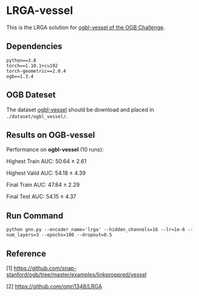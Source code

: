 # LRGA-vessel
This is the LRGA solution for [ogbl-vessel of the OGB Challenge](https://ogb.stanford.edu/docs/linkprop/#ogbl-vessel).


## Dependencies
```{bash}
python==3.8
torch==1.10.1+cu102
torch-geometric==2.0.4
ogb==1.3.4
```

## OGB Dateset
The dataset [ogbl-vessel](https://ogb.stanford.edu/docs/linkprop/#ogbl-vessel) should be download and placed in `./dataset/ogbl_vessel/`.


## Results on OGB-vessel
Performance on **ogbl-vessel** (10 runs):

Highest Train AUC: 50.64 ± 2.61

Highest Valid AUC: 54.18 ± 4.39

Final Train AUC: 47.84 ± 2.29

Final Test AUC: 54.15 ± 4.37


## Run Command
```{bash}
python gnn.py --encoder_name='lrga' --hidden_channels=16 --lr=1e-6 --num_layers=3 --epochs=100 --dropout=0.5
```


## Reference
[1] https://github.com/snap-stanford/ogb/tree/master/examples/linkproppred/vessel

[2] https://github.com/omri1348/LRGA
